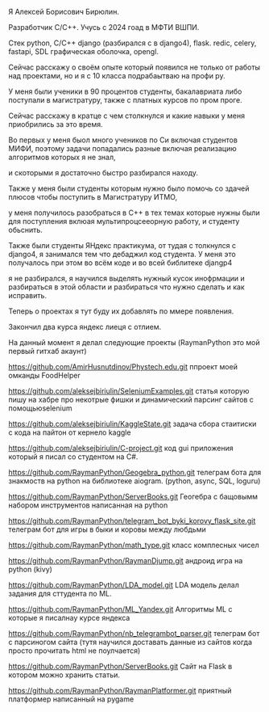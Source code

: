 Я Алексей Борисович Бирюлин.

Разработчик C/C++. Учусь с 2024 гоад в МФТИ ВШПИ. 

Стек python, C/C++ django (разбирался с в django4), flask. redic, celery, fastapi, SDL графическая оболочка, opengl.

Сейчас расскажу о своём опыте который появился не только от работы над проектами, но и я с 10 класса подрабаытваю на профи ру.

У меня были ученики в 90 процентов студенты, бакалавриата либо поступали в магистратуру, также с платных курсов по пром проге.

Сейчас расскажу в кратце с чем столкнулся и какие навыки у меня приобрились за это время.

Во первых у меня быол много учеников по Си включая студентов МИФИ, поэтому задачи попадались разные включая реализацию алгоритмов которых я не знал, 

и скоторыми я достаточно быстро разбирался находу.

Также у меня были студенты которым нужно было помочь со здачей плюсов чтобы поступить в Магистратуру ИТМО, 

у меня получилось разобраться в С++ в тех темах которые нужны были для поступления вклюая мультипроцсееорную работу, и студенту обьснить.

Также были студенты ЯНдекс практикума, от тудая с толкнулся с django4, я занимался тем что дебаджил код студента. У меня это получалось при этом во всём коде и во всей библитеке djangp4

я не разбирался, я научился выделять нужный кусок инофрмации и разбираться  в этой области и разбираться что нужно сделать и как исправить.

Теперь о проектах я тут буду их добавлять по ммере появления.

Закончил два курса яндекс лиеця с отлием.

На данный момент я делал следующие проекты (RaymanPython это мой первый гитхаб акаунт)

https://github.com/AmirHusnutdinov/Phystech.edu.git ппроект моей омканды FoodHelper

https://github.com/aleksejbiriulin/SeleniumExamples.git статья которую пишу на хабре про некотрые фишки и динамический парсинг сайтов с помощьюselenium

https://github.com/aleksejbiriulin/KaggleState.git задача сбора стаитиски с кода на пайтон от кернело kaggle

https://github.com/aleksejbiriulin/C-project.git код gui приложения который я писал со студентом на C#.

https://github.com/RaymanPython/Geogebra_python.git телеграм бота  для знакмоств на python на библиотеке aiogram.  (python, async, SQL, loguru)

https://github.com/RaymanPython/ServerBooks.git Геогебра с бащовымм набором инструментов написанная на python

https://github.com/RaymanPython/telegram_bot_byki_korovy_flask_site.git телеграм бот для игры в быки и коровы между любдьми 

https://github.com/RaymanPython/math_type.git класс комплесных чисел

https://github.com/RaymanPython/RaymanDjump.git андроид игра на python (kivy)

https://github.com/RaymanPython/LDA_model.git LDA модель делал задания для сттудента по ML.

https://github.com/RaymanPython/ML_Yandex.git Алгоритмы  ML c которые я писалнау курсе яндекса

https://github.com/RaymanPython/nb_telegrambot_parser.git телеграм бот с парсиногом сайта (тутя  научился доставать данные из сайтов когда просто прочитать html не поулчается)

https://github.com/RaymanPython/ServerBooks.git Сайт на Flask в котором можно хранить статьи.

https://github.com/RaymanPython/RaymanPlatformer.git приятный платформер написанный на pygame

